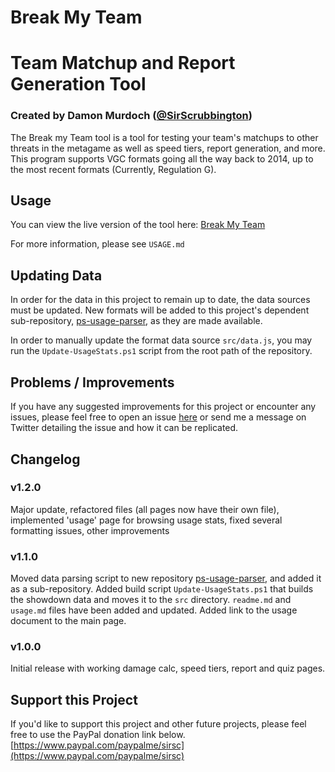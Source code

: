 # Break My Team
# Team Matchup and Report Generation Tool
### Created by Damon Murdoch ([@SirScrubbington](https://twitter.com/SirScrubbington))

The Break my Team tool is a tool for testing your team's matchups to other threats in the metagame
as well as speed tiers, report generation, and more. This program supports VGC formats going all
the way back to 2014, up to the most recent formats (Currently, Regulation G). 

## Usage

You can view the live version of the tool here: 
[Break My Team](https://www.dragapult.xyz/break-my-team)

For more information, please see `USAGE.md`

## Updating Data

In order for the data in this project to remain up to date, the data sources
must be updated. New formats will be added to this project's dependent sub-repository,
[ps-usage-parser](https://github.com/damon-murdoch/ps-usage-parser), as they are made available.

In order to manually update the format data source `src/data.js`, you 
may run the `Update-UsageStats.ps1` script from the root path of the repository.

## Problems / Improvements

If you have any suggested improvements for this project or encounter any issues, please feel free to open an 
issue [here](../../issues) or send me a message on Twitter detailing the issue and how it can be replicated.

## Changelog

### v1.2.0

Major update, refactored files (all pages now have their own file), implemented 'usage' page for browsing usage stats, 
fixed several formatting issues, other improvements

### v1.1.0

Moved data parsing script to new repository [ps-usage-parser](https://github.com/damon-murdoch/ps-usage-parser), 
and added it as a sub-repository. Added build script `Update-UsageStats.ps1` that builds the showdown data and moves it to
the `src` directory. `readme.md` and `usage.md` files have been added and updated. Added link to the usage document to the 
main page.

### v1.0.0

Initial release with working damage calc, speed tiers, report and quiz pages.

## Support this Project

If you'd like to support this project and other future projects, please feel free to use the PayPal donation link below.
[https://www.paypal.com/paypalme/sirsc](https://www.paypal.com/paypalme/sirsc)
